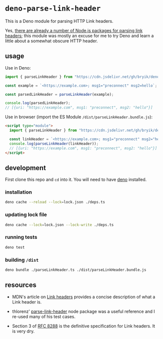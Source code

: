 # `deno-parse-link-header`

This is a Deno module for parsing HTTP Link headers.

Yes, [there are already a number of Node.js packages for parsing link headers](https://www.npmjs.com/search?q=parse%20link%20header); this module was mostly an excuse for me to try Deno and learn a little about a somewhat obscure HTTP header.

## usage

Use in Deno:

```js
import { parseLinkHeader } from "https://cdn.jsdelivr.net/gh/bryik/deno-parse-link-header@v0.1.1/parseLinkHeader.ts";

const example = `<https://example.com>; msg1="preconnect" msg2=hello`;

const parsedLinkHeader = parseLinkHeader(example);

console.log(parsedLinkHeader);
// [{uri: "https://example.com", msg1: "preconnect", msg2: "hello"}]
```

Use in browser (import the ES Module `/dist/parseLinkHeader.bundle.js`):

```html
<script type="module">
  import { parseLinkHeader } from "https://cdn.jsdelivr.net/gh/bryik/deno-parse-link-header@v0.1.1/dist/parseLinkHeader.bundle.js";

  const linkHeader = `<https://example.com>; msg1="preconnect" msg2="hello"`;
  console.log(parseLinkHeader(linkHeader));
  // [{uri: "https://example.com", msg1: "preconnect", msg2: "hello"}]
</script>
```

## development

First clone this repo and `cd` into it. You will need to have [deno](https://deno.land/) installed.

### installation

```bash
deno cache --reload --lock=lock.json ./deps.ts
```

### updating lock file

```bash
deno cache --lock=lock.json --lock-write ./deps.ts
```

### running tests

```bash
deno test
```

### building `/dist`

```bash
deno bundle ./parseLinkHeader.ts ./dist/parseLinkHeader.bundle.js
```

## resources

- MDN's article on [Link headers](https://developer.mozilla.org/en-US/docs/Web/HTTP/Headers/Link) provides a concise description of what a Link header is.

- thlorenz' [parse-link-header](https://github.com/thlorenz/parse-link-header) node package was a useful reference and I re-used many of his test cases.

- Section 3 of [RFC 8288](https://tools.ietf.org/html/rfc8288#section-3) is the definitive specification for Link headers. It is very dry.
